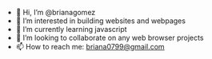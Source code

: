 - 👋 Hi, I’m @brianagomez
- 👀 I’m interested in building websites and webpages
- 🌱 I’m currently learning javascript
- 💞️ I’m looking to collaborate on any web browser projects 
- 📫 How to reach me: briana0799@gmail.com

<!---
brianagomez/brianagomez is a ✨ special ✨ repository because its `README.md` (this file) appears on your GitHub profile.
You can click the Preview link to take a look at your changes.
--->
